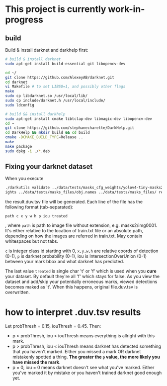 # This project is currently work-in-progress

## build
Build & install darknet and darkhelp first:

```bash
# build & install darknet
sudo apt-get install build-essential git libopencv-dev

cd ~/
git clone https://github.com/AlexeyAB/darknet.git
cd darknet
vi Makefile # to set LIBSO=1, and possibly other flags
make
sudo cp libdarknet.so /usr/local/lib/
sudo cp include/darknet.h /usr/local/include/
sudo ldconfig

# build && install darkhelp
sudo apt-get install cmake libtclap-dev libmagic-dev libopencv-dev
cd ~
git clone https://github.com/stephanecharette/DarkHelp.git
cd DarkHelp && mkdir build && cd build
cmake -DCMAKE_BUILD_TYPE=Release ..
make
make package
sudo dpkg -i ./*.deb
```

## Fixing your darknet dataset
When you execute
```bash
./darkutils validate ../data/tests/masks_cfg_weights/yolov4-tiny-masks2.cfg ../data/tests/masks_cfg_weights/yolov4-tiny-masks2.we
ights ../data/tests/masks_files/obj.names ../data/tests/masks_files/ result.duv.tsv
```
the result.duv.tsv file will be generated. Each line of the file has the following format (tab-separated):
```
path c x y w h p iou treated
```
, where `path` is path to image file without extension, e.g. masks2/img0001. It's either relative to the location of train.txt file or an absolute path, depending on how the images are referred in train.txt. May contain whitespaces but not tabs.

`c` is integer class id starting with 0, `x,y,w,h` are relative coords of detection (0-1), `p` is darknet probability (0-1), iou is IntersectionOverUnion (0-1) between your mark bbox and what darknet has predicted.

The last value `treated` is single char 't' or 'f' which is used when you **cure** your dataset. By default they're all 'f' which stays for false. As you view the dataset and add/skip your potentially erroneous marks, viewed detections becomes maked as 't'. When this happens, original file.duv.tsv is overwritten.

# how to interpret .duv.tsv results

Let probThresh = 0.15, iouThresh = 0.45. Then:

- p > probThresh, iou > iouThresh means everything is allright with this mark.
- p > probThresh, iou < iouThresh means darknet has detected something that you haven't marked. Either you missed a mark OR darknet mistakenly spotted a thing. **The greater the `p` value, the more likely you have missed the mark**.
- p = 0, iou = 0 means darknet doesn't see what you've marked. Either you've marked it by mistake or you haven't trained darknet good enough yet.

